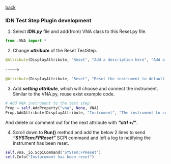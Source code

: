 [back](https://github.com/csprings/NA/blob/main/VNA.md)
### IDN Test Step Plugin development

1.	Select ***IDN.py*** file and add(from) VNA class to this Reset.py file.
```python
from .VNA import *
```
2.	Change ***attribute*** of the Reset TestStep. 
```python
@Attribute(DisplayAttribute, "Reset", "Add a description here", "Add a group name here")
```
---->
```python
@Attribute(DisplayAttribute, "Reset", "Reset the instrument to default setting", "Network Analyzer") 
```
3.  Add ***setting attribute***, which will choose and connect the instrument. Similar to the VNA.py, reuse exist example code.
```python
# Add VNA instrument to the test step
Prop = self.AddProperty("vna", None, VNA)
Prop.AddAttribute(DisplayAttribute, "Instrument", "The instrument to connect", "Resources")
```
And delete or comment out for the next attribute with ***“ctrl +/”***.

4.	Scroll down to **Run()** method and add the below 2 lines to send ***“SYSTem:FPReset”*** SCPI command and left a log to notifying the instrument has been reset.
```python
self.vna._io.ScpiCommand("SYSTem:FPReset")
self.Info("Insturement has been reset")
```
